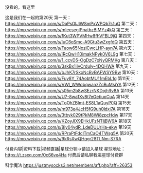 
没看的，看这里


这是我们在一起的第20天
第一天：
https://mp.weixin.qq.com/s/DaPsOlJlWSmPxWPQb7s1uQ
第二天：
https://mp.weixin.qq.com/s/mIecseglPnatbzBIMYz4kQ
第三天：
https://mp.weixin.qq.com/s/fKut3WPVMHw8fhVFBl_9jQ
第四天：
https://mp.weixin.qq.com/s/IuC6qSmc-A9Gtu3wZxgfdQ
第五天：
https://mp.weixin.qq.com/s/Faow65NoziCwcLHP-ayn7A
第六天：
https://mp.weixin.qq.com/s/IRcQwH10imakNPyk0V6L9g
第七天：
https://mp.weixin.qq.com/s/1_ccvD5-OgDzC7xNyQRMKg
第八天：
https://mp.weixin.qq.com/s/3skBx1iIvCrduly-4DQHWA
第九天：
https://mp.weixin.qq.com/s/bJhK7rSkxNcBvBAFWSY9Bw
第10天：
https://mp.weixin.qq.com/s/Fuy8Y_74AobtMU11mEbL1g
第11天：
https://mp.weixin.qq.com/s/VWl_WWobqwanzZcBuMsiYA
第12天：
https://mp.weixin.qq.com/s/s05m2b8wSEzrNKDojhRv8A
第13天
https://mp.weixin.qq.com/s/U7-8wa1Xv8t7eGetiuoCuA
第14天
https://mp.weixin.qq.com/s/ToOhZBImt-ES8L1aQuyP0Q
第15天
https://mp.weixin.qq.com/s/m973e4JcH5fG9uh0ldxj7A
第16天
https://mp.weixin.qq.com/s/3tbyk029tPkM8Wi8zpcHdw
第17天
https://mp.weixin.qq.com/s/KZoyJlX9EHkUFzNTIjBW9A
第18天
https://mp.weixin.qq.com/s/8iy04ydR_LdeDUUrHa-ekw
第19天
https://mp.weixin.qq.com/s/RPraPtFdcITmCaO4TWsg5A
第20天
https://mp.weixin.qq.com/s/9kRsXwQHqgr28TLNm-S7RA

付费内容|资料下载|视频直播|星球分销->请加入星球
星球地址：https://t.zsxq.com/0c66ve4Ha
付费后请私聊我进星球付费群
 

 科学魔法
 https://justmysocks3.net/members/aff.php?aff=26353